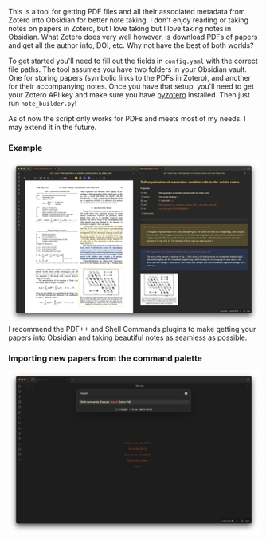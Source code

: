 This is a tool for getting PDF files and all their associated metadata from Zotero into Obsidian for better note taking. I don't enjoy reading or taking notes on papers in Zotero, but I love taking  but I love taking notes in Obsidian. What Zotero does very well however, is download PDFs of papers and get all the author info, DOI, etc. Why not have the best of both worlds?

To get started you'll need to fill out the fields in `config.yaml` with the correct file paths. The tool assumes you have two folders in your Obsidian vault. One for storing papers (symbolic links to the PDFs in Zotero), and another for their accompanying notes. Once you have that setup, you'll need to get your Zotero API key and make sure you have [pyzotero](https://github.com/urschrei/pyzotero) installed. Then just run `note_builder.py`!

As of now the script only works for PDFs and meets most of my needs. I may extend it in the future.

### Example
![test](./assets/example_note.png)
I recommend the PDF++ and Shell Commands plugins to make getting your papers into Obsidian and taking beautiful notes as seamless as possible.

### Importing new papers from the command palette
![test](./assets/import_example.png)